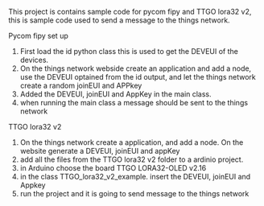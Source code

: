 This project is contains sample code for pycom fipy and TTGO lora32 v2, this is sample code used to send a message to the things network.

Pycom fipy set up <br/>
1) First load the id python class this is used to get the DEVEUI of the devices. <br/>
2) On the things network webside create an application and add a node, use the DEVEUI optained from the id output, and let the things network create a random joinEUI and APPkey
3) Added the DEVEUI, joinEUI and AppKey in the main class. 
4) when running the main class a message should be sent to the things network

TTGO lora32 v2 <br/>
1) On the things network create a application, and add a node. On the website generate a DEVEUI, joinEUI and appKey
2) add all the files from the TTGO lora32 v2 folder to a ardinio project. 
3) in Arduino choose the board TTGO LORA32-OLED v2.16
4) in the class TTGO_lora32_v2_example. insert the DEVEUI, joinEUI and Appkey
5) run the project and it is going to send message to the things network
